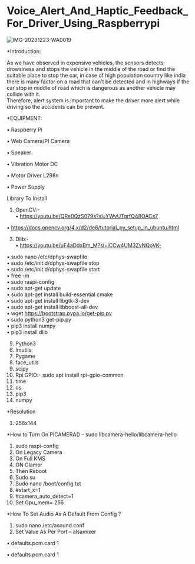 # Voice_Alert_And_Haptic_Feedback_For_Driver_Using_Raspberrypi
![IMG-20231223-WA0019](https://github.com/manavpande12/Voice_Alert_And_Haptic_Feedback_For_Driver_Using_Raspberrypi/assets/143897253/83dbf640-eb71-4f70-b904-e83d786ba3da)


*Introduction:

As we have observed in expensive vehicles, 
the sensors detects drowsiness and stops 
the vehicle in the middle of the road or find 
the suitable place to stop the car, in case of 
high population country like india there is 
many factor on a road that can’t be 
detected and in highways if the car stop in 
middle of road  which is dangerous as 
another vehicle may collide with it.  
Therefore, alert system is important to 
make the driver more alert while driving so 
the accidents can be prevent.


*EQUIPMENT:

• Raspberry Pi  

• Web Camera/PI Camera  

• Speaker 

• Vibration Motor DC 

• Motor Driver L298n 

• Power Supply 


Library To Install 
1. OpenCV:-  
• https://youtu.be/QRe0QzS079s?si=YWvUTqrfQ48OACs7

• https://docs.opencv.org/4.x/d2/de6/tutorial_py_setup_in_ubuntu.html 

3. Dlib:-   
• https://youtu.be/uF4aDdxBm_M?si=iCCw4UM3ZvNQoVK-

• sudo nano /etc/dphys-swapfile  
• sudo /etc/init.d/dphys-swapfile stop  
• sudo /etc/init.d/dphys-swapfile start  
• free -m  
• sudo raspi-config  
• sudo apt-get update  
• sudo apt-get install build-essential cmake  
• sudo apt-get install libgtk-3-dev  
• sudo apt-get install libboost-all-dev  
• wget https://bootstrap.pypa.io/get-pip.py  
• sudo python3 get-pip.py  
• pip3 install numpy  
• pip3 install dlib

5. Python3 
6. Imutils 
7. Pygame 
8. face_utils 
9. scipy
10. Rpi.GPIO:- sudo apt install rpi-gpio-common 
11. time 
12. os 
13. pip3 
14. numpy 

*Resolution 
1. 256x144 

*How to Turn On PICAMERA() – sudo libcamera-hello/libcamera-hello 
1. sudo raspi-config 
2. On Legacy Camera 
3. On Full KMS 
4. ON Glamor 
5. Then Reboot 
6. Sudo su 
7. Sudo nano /boot/config.txt 
8. #start_x=1 
9. #camera_auto_detect=1 
10. Set Gpu_mem= 256 

*How To Set Audio As A Default From Config ? 
1. sudo nano /etc/asound.conf 
2. Set Value As Per Port – alsamixer 

• defaults.pcm.card 1 

• defaults.pcm.card 1 




